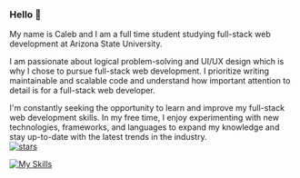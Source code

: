### Hello 👋<br>

My name is Caleb and I am a full time student studying full-stack web development at Arizona State University. <br>

I am passionate about logical problem-solving and UI/UX design which is why I chose to pursue full-stack web development. I prioritize writing maintainable and scalable code and understand how important attention to detail is for a full-stack web developer. <br>

I'm constantly seeking the opportunity to learn and improve my full-stack web development skills. In my free time, I enjoy experimenting with new technologies, frameworks, and languages to expand my knowledge and stay up-to-date with the latest trends in the industry. <br>
[![stars](https://custom-icon-badges.demolab.com/github/stars/caleblopez96/custom-icon-badges?logo=star)](https://github.com/caleblopez96/Instagram-Like-Automation/stargazers "stars")


[![My Skills](https://skillicons.dev/icons?i=html,css,js,nodejs,mysql)](https://skillsicons.dev)
